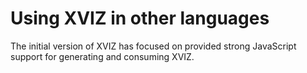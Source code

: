 # Using XVIZ in other languages

The initial version of XVIZ has focused on provided strong JavaScript support for generating and consuming XVIZ.
